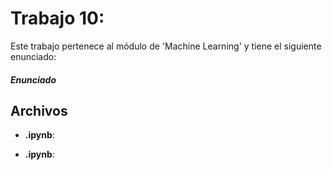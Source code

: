 # Trabajo 10: 

Este trabajo pertenece al módulo de 'Machine Learning' y tiene el siguiente enunciado:

##### Enunciado



## Archivos

- **.ipynb**: 

- **.ipynb**: 